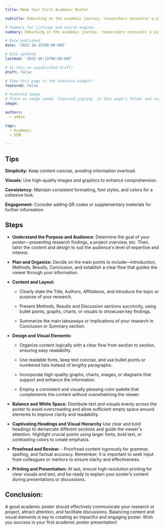 ```yaml
---
title: Make Your First Academic Poster

subtitle: Embarking on the academic journey, researchers encounter a pivotal milestone--crafting academic posters. For many, this marks an essential step in sharing research insights. This guide is tailored to assist you in creating your inaugural academic poster, navigating the process with ease and confidence. Let’s embark on this enlightening journey together!

# Summary for listings and search engines
summary: Embarking on the academic journey, researchers encounter a pivotal milestone--crafting academic posters. For many, this marks an essential step in sharing research insights. This guide is tailored to assist you in creating your inaugural academic poster, navigating the process with ease and confidence. Let’s embark on this enlightening journey together!

# Date published
date: '2022-10-13T00:00:00Z'

# Date updated
lastmod: '2022-10-13T00:00:00Z'

# Is this an unpublished draft?
draft: false

# Show this page in the Featured widget?
featured: false

# Featured image
# Place an image named `featured.jpg/png` in this page's folder and customize its options here.
image:

authors:
  - admin

tags:
  - Academic
  - 开源

---
```


## Tips

**Simplicity:** Keep content concise, avoiding information overload.

**Visuals:** Use high-quality images and graphics to enhance comprehension.

**Consistency:** Maintain consistent formatting, font styles, and colors for a cohesive look.

**Engagement:** Consider adding QR codes or supplementary materials for further information.

## Steps

- **Understand the Purpose and Audience:** Determine the goal of your poster—presenting research findings, a project overview, etc. Then, tailor the content and design to suit the audience's level of expertise and interest.
  
- **Plan and Organize:** Decide on the main points to include—Introduction, Methods, Results, Conclusion, and establish a clear flow that guides the viewer through your information.
  
- **Content and Layout:**
  
   * Clearly state the Title, Authors, Affiliations, and introduce the topic or purpose of your research. 
  
   * Present Methods, Results and Discussion sections succinctly, using bullet points, graphs, charts, or visuals to showcase key findings.
  
   * Summarize the main takeaways or implications of your research in Conclusion or Summary section.
  
- **Design and Visual Elements:**
  
  * Organize content logically with a clear flow from section to section, ensuring easy readability.
  
  * Use readable fonts, keep text concise, and use bullet points or numbered lists instead of lengthy paragraphs.
  
  * Incorporate high-quality graphs, charts, images, or diagrams that support and enhance the information.
  
  * Employ a consistent and visually pleasing color palette that complements the content without overwhelming the viewer.

- **Balance and White Space:** Distribute text and visuals evenly across the poster to avoid overcrowding and allow sufficient empty space around elements to improve clarity and readability.
  
- **Captivating Headings and Visual Hierarchy** Use clear and bold headings to demarcate different sections and guide the viewer's attention. Highlight crucial points using larger fonts, bold text, or contrasting colors to create emphasis.

- **Proofread and Review:** - Proofread content rigorously for grammar, spelling, and factual accuracy. Remember, it is important to seek input from colleagues or mentors to ensure clarity and effectiveness.

- **Printing and Presentation:** At last, ensure high-resolution printing for clear visuals and text, and be ready to explain your poster’s content during presentations or discussions.
  
## Conclusion:

A good academic poster should effectively communicate your research or project, attract attention, and facilitate discussions. Balancing content and visual elements is key to creating an impactful and engaging poster. Wish you success in your first academic poster presentation!
